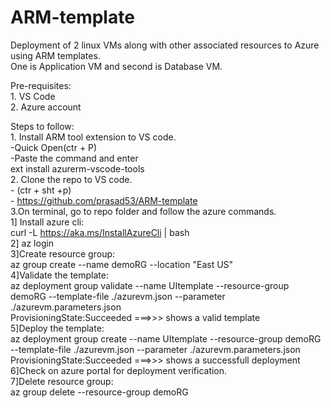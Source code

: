 # ARM-template

Deployment of 2 linux VMs along with other associated resources to Azure using ARM templates.  
One is Application VM and second is Database VM.

Pre-requisites:  
      1. VS Code  
      2. Azure account  

Steps to follow:  
      1. Install ARM tool extension to VS code.  
       -Quick Open(ctr + P)   
       -Paste the command and enter  
           ext install azurerm-vscode-tools    
      2. Clone the repo to VS code.  
       - (ctr + sht +p)    
       - https://github.com/prasad53/ARM-template    
      3.On terminal, go to repo folder and follow the azure commands.  
                 1] Install azure cli:    
                       curl -L https://aka.ms/InstallAzureCli | bash  
                 2] az login  
                 3]Create resource group:    
                       az group create --name demoRG --location "East US"  
                 4]Validate the template:  
                      az deployment group validate --name UItemplate --resource-group demoRG --template-file ./azurevm.json --parameter ./azurevm.parameters.json                    
                  ProvisioningState:Succeeded ===>>>   shows a valid template  
                  5]Deploy the template:   
                      az deployment group create --name UItemplate --resource-group demoRG --template-file ./azurevm.json --parameter ./azurevm.parameters.json  
                        ProvisioningState:Succeeded ===>>>   shows a successfull deployment    
                  6]Check on azure portal for deployment verification.  
                  7]Delete resource group:  
                        az group delete --resource-group demoRG  
